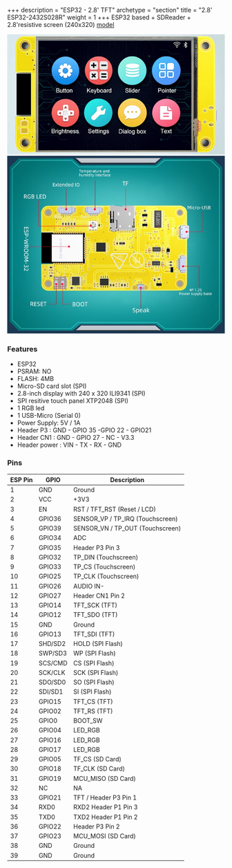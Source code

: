 +++
description = "ESP32 - 2.8' TFT"
archetype = "section"
title = "2.8' ESP32-2432S028R"
weight = 1
+++
ESP32 based + SDReader + 2.8'resistive screen (240x320) [model](https://www.aliexpress.com/item/3256804315935867.html)

![image](front.jpg?width=400px)
![image](back.jpg?width=400px)


### Features
* ESP32
* PSRAM: NO     
* FLASH: 4MB
* Micro-SD card slot (SPI)
* 2.8-inch display with 240 x 320 ILI9341 (SPI)   
* SPI resitive touch panel XTP2048 (SPI)    
* 1 RGB led
* 1 USB-Micro (Serial 0)
* Power Supply: 5V / 1A
* Header P3 : GND - GPIO 35 -GPIO 22 - GPIO21 
* Header CN1 :  GND - GPIO 27 - NC - V3.3
* Header power : VIN - TX - RX - GND

### Pins
|ESP Pin|  GPIO   | Description                              |
| ----- | ------- | ---------------------------------------- |
|   1   |  GND    |  Ground                                  |
|   2   |  VCC    |  +3V3                                    |
|   3   |  EN     |  RST / TFT_RST (Reset / LCD)             |
|   4   |  GPIO36 |  SENSOR_VP / TP_IRQ (Touchscreen)        |
|   5   |  GPIO39 |  SENSOR_VN / TP_OUT (Touchscreen)        |
|   6   |  GPIO34 |  ADC                                     |
|   7   |  GPIO35 |  Header P3 Pin 3                         |
|   8   |  GPIO32 |  TP_DIN (Touchscreen)                    |
|   9   |  GPIO33 |  TP_CS (Touchscreen)                     |
|   10  |  GPIO25 |  TP_CLK (Touchscreen)                    |
|   11  |  GPIO26 |  AUDIO IN-                               |
|   12  |  GPIO27 |  Header CN1 Pin 2                        |
|   13  |  GPIO14 |  TFT_SCK (TFT)                           |
|   14  |  GPIO12 |  TFT_SDO (TFT)                           |
|   15  |  GND    |  Ground                                  |
|   16  |  GPIO13 |  TFT_SDI (TFT)                           |
|   17  | SHD/SD2 |  HOLD (SPI Flash)                        |
|   18  | SWP/SD3 |  WP (SPI Flash)                          |
|   19  | SCS/CMD |  CS (SPI Flash)                          |
|   20  | SCK/CLK |  SCK (SPI Flash)                         |
|   21  | SDO/SD0 |  SO (SPI Flash)                          |
|   22  | SDI/SD1 |  SI (SPI Flash)                          |
|   23  |  GPIO15 |  TFT_CS (TFT)                            |
|   24  |  GPIO02 |  TFT_RS (TFT)                            |
|   25  |  GPIO0  |  BOOT_SW                                 |
|   26  |  GPIO04 |  LED_RGB                                 |
|   27  |  GPIO16 |  LED_RGB                                 |
|   28  |  GPIO17 |  LED_RGB                                 |
|   29  |  GPIO05 |  TF_CS (SD Card)                         |
|   30  |  GPIO18 |  TF_CLK (SD Card)                        |
|   31  |  GPIO19 |  MCU_MISO (SD Card)                      |
|   32  |  NC     |  NA                                      |
|   33  |  GPIO21 |  TFT / Header P3 Pin 1                   |
|   34  |  RXD0   |  RXD2 Header P1 Pin 3                    |
|   35  |  TXD0   |  TXD2 Header P1 Pin 2                    |
|   36  |  GPIO22 |  Header P3 Pin 2                         |
|   37  |  GPIO23 |  MCU_MOSI (SD Card)                      |
|   38  |  GND    |  Ground                                  |
|   39  |  GND    |  Ground                                  |


